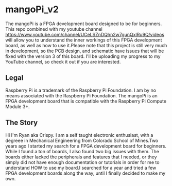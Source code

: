 # mangoPi_v2

The mangoPi is a FPGA development board designed to be for beginners. This repo combined with my youtube channel https://www.youtube.com/channel/UCeLSZnDQhn2w7gunQxIRu9Q/videos
will allow you to understand the inner workings of this FPGA development board, as well as how to use it.Please note that this project is still very much in development, so the PCB design, and schematic have issues that will be fixed with the version 3 of this board. I'll be uploading my progress to my YouTube channel, so check it out if you are interested.

## Legal
Raspberry Pi is a trademark of the Raspberry Pi Foundation. I am by no means associated with the Raspberry Pi Foundation. The mangoPi is an FPGA development board that is compatible with the Raspberry Pi Compute Module 3+. 

## The Story
Hi I'm Ryan aka Crispy. I am a self taught electronic enthusiast, with a degreee in Mechanical Engineering from Colorado School of Mines.Two years ago I started my search for a FPGA development board for beginners. While I found a ton of boards, I also found two big issues with them. The boards either lacked the peripherals and features that I needed, or they simply did not have enough documentation or tutorials in order for me to understand HOW to use my board.I searched for a year and tried a few FPGA development boards along the way, until I finally decided to make my own.
